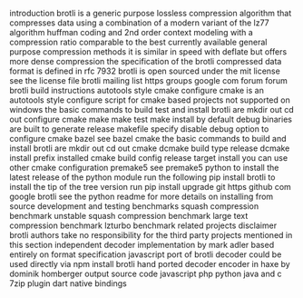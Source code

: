introduction brotli is a generic purpose lossless compression algorithm that compresses data using a combination of a modern variant of the lz77 algorithm huffman coding and 2nd order context modeling with a compression ratio comparable to the best currently available general purpose compression methods it is similar in speed with deflate but offers more dense compression the specification of the brotli compressed data format is defined in rfc 7932 brotli is open sourced under the mit license see the license file brotli mailing list https groups google com forum forum brotli build instructions autotools style cmake configure cmake is an autotools style configure script for cmake based projects not supported on windows the basic commands to build test and install brotli are mkdir out cd out configure cmake make make test make install by default debug binaries are built to generate release makefile specify disable debug option to configure cmake bazel see bazel cmake the basic commands to build and install brotli are mkdir out cd out cmake dcmake build type release dcmake install prefix installed cmake build config release target install you can use other cmake configuration premake5 see premake5 python to install the latest release of the python module run the following pip install brotli to install the tip of the tree version run pip install upgrade git https github com google brotli see the python readme for more details on installing from source development and testing benchmarks squash compression benchmark unstable squash compression benchmark large text compression benchmark lzturbo benchmark related projects disclaimer brotli authors take no responsibility for the third party projects mentioned in this section independent decoder implementation by mark adler based entirely on format specification javascript port of brotli decoder could be used directly via npm install brotli hand ported decoder encoder in haxe by dominik homberger output source code javascript php python java and c 7zip plugin dart native bindings